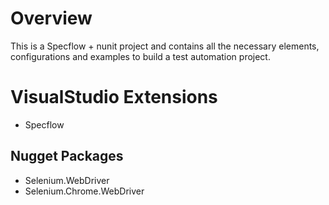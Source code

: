 # Overview
This is a Specflow + nunit project  and contains all the necessary elements, configurations and examples to build 
a test automation project.

# VisualStudio Extensions
+ Specflow

## Nugget Packages
+ Selenium.WebDriver
+ Selenium.Chrome.WebDriver
